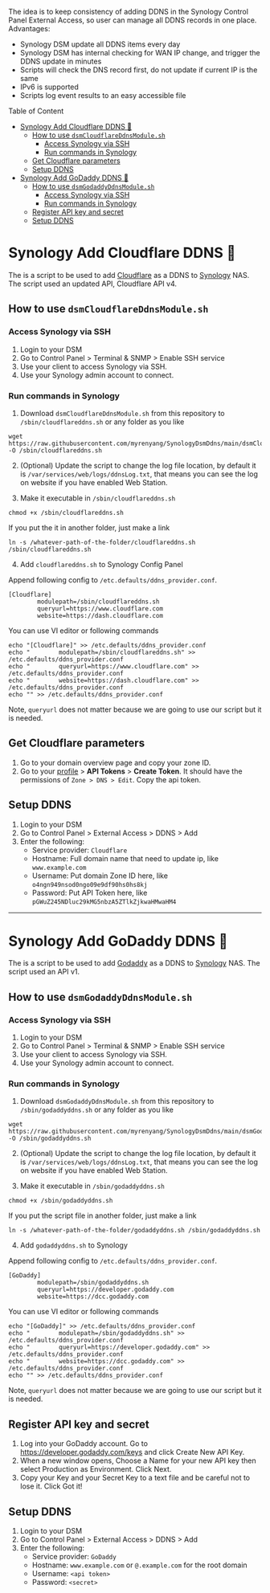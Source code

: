 The idea is to keep consistency of adding DDNS in the Synology Control Panel External Access, so user can manage all DDNS records in one place.
Advantages:
- Synology DSM update all DDNS items every day
- Synology DSM has internal checking for WAN IP change, and trigger the DDNS update in minutes
- Scripts will check the DNS record first, do not update if current IP is the same
- IPv6 is supported
- Scripts log event results to an easy accessible file

Table of Content

- [Synology Add Cloudflare DDNS 📜](#synology-add-cloudflare-ddns---)
  * [How to use `dsmCloudflareDdnsModule.sh`](#how-to-use--dsmcloudflareddnsmodulesh-)
    + [Access Synology via SSH](#access-synology-via-ssh)
    + [Run commands in Synology](#run-commands-in-synology)
  * [Get Cloudflare parameters](#get-cloudflare-parameters)
  * [Setup DDNS](#setup-ddns)
- [Synology Add GoDaddy DDNS 📜](#synology-add-godaddy-ddns---)
  * [How to use `dsmGodaddyDdnsModule.sh`](#how-to-use--dsmgodaddyddnsmodulesh-)
    + [Access Synology via SSH](#access-synology-via-ssh-1)
    + [Run commands in Synology](#run-commands-in-synology-1)
  * [Register API key and secret](#register-api-key-and-secret)
  * [Setup DDNS](#setup-ddns-1)

# Synology Add Cloudflare DDNS 📜

The is a script to be used to add [Cloudflare](https://www.cloudflare.com/) as a DDNS to [Synology](https://www.synology.com/) NAS. The script used an updated API, Cloudflare API v4.

## How to use `dsmCloudflareDdnsModule.sh`

### Access Synology via SSH

1. Login to your DSM
2. Go to Control Panel > Terminal & SNMP > Enable SSH service
3. Use your client to access Synology via SSH.
4. Use your Synology admin account to connect.

### Run commands in Synology

1. Download `dsmCloudflareDdnsModule.sh` from this repository to `/sbin/cloudflareddns.sh` or any folder as you like

```
wget https://raw.githubusercontent.com/myrenyang/SynologyDsmDdns/main/dsmCloudflareDdnsModule.sh -O /sbin/cloudflareddns.sh
```

2. (Optional) Update the script to change the log file location, by default it is `/var/services/web/logs/ddnsLog.txt`, that means you can see the log on website if you have enabled Web Station.

3. Make it executable in `/sbin/cloudflareddns.sh`

```
chmod +x /sbin/cloudflareddns.sh
```
If you put the it in another folder, just make a link
```
ln -s /whatever-path-of-the-folder/cloudflareddns.sh /sbin/cloudflareddns.sh
```

4. Add `cloudflareddns.sh` to Synology Config Panel

Append following config to `/etc.defaults/ddns_provider.conf`.
```
[Cloudflare]
        modulepath=/sbin/cloudflareddns.sh
        queryurl=https://www.cloudflare.com
        website=https://dash.cloudflare.com
```

You can use VI editor or following commands
```
echo "[Cloudflare]" >> /etc.defaults/ddns_provider.conf
echo "        modulepath=/sbin/cloudflareddns.sh" >> /etc.defaults/ddns_provider.conf
echo "        queryurl=https://www.cloudflare.com" >> /etc.defaults/ddns_provider.conf
echo "        website=https://dash.cloudflare.com" >> /etc.defaults/ddns_provider.conf
echo "" >> /etc.defaults/ddns_provider.conf
```

Note, `queryurl` does not matter because we are going to use our script but it is needed.

## Get Cloudflare parameters

1. Go to your domain overview page and copy your zone ID.
2. Go to your [profile](https://dash.cloudflare.com/profile/api-tokens) > **API Tokens** > **Create Token**. It should have the permissions of `Zone > DNS > Edit`. Copy the api token.

## Setup DDNS

1. Login to your DSM
2. Go to Control Panel > External Access > DDNS > Add
3. Enter the following:
   - Service provider: `Cloudflare`
   - Hostname: Full domain name that need to update ip, like `www.example.com`
   - Username: Put domain Zone ID here, like `o4ngn949nsod0ngo09e9df90hs0hs8kj`
   - Password: Put API Token here, like `pGWuZ245NDluc29kMG5nbzA5ZTlkZjkwaHMwaHM4`

---

# Synology Add GoDaddy DDNS 📜

The is a script to be used to add [Godaddy](https://www.godaddy.com/) as a DDNS to [Synology](https://www.synology.com/) NAS. The script used an API v1.

## How to use `dsmGodaddyDdnsModule.sh`

### Access Synology via SSH

1. Login to your DSM
2. Go to Control Panel > Terminal & SNMP > Enable SSH service
3. Use your client to access Synology via SSH.
4. Use your Synology admin account to connect.

### Run commands in Synology

1. Download `dsmGodaddyDdnsModule.sh` from this repository to `/sbin/godaddyddns.sh` or any folder as you like

```
wget https://raw.githubusercontent.com/myrenyang/SynologyDsmDdns/main/dsmGodaddyDdnsModule.sh -O /sbin/godaddyddns.sh
```

2. (Optional) Update the script to change the log file location, by default it is `/var/services/web/logs/ddnsLog.txt`, that means you can see the log on website if you have enabled Web Station.

3. Make it executable in `/sbin/godaddyddns.sh`

```
chmod +x /sbin/godaddyddns.sh
```
If you put the script file in another folder, just make a link
```
ln -s /whatever-path-of-the-folder/godaddyddns.sh /sbin/godaddyddns.sh
```

4. Add `godaddyddns.sh` to Synology

Append following config to `/etc.defaults/ddns_provider.conf`.
```
[GoDaddy]
        modulepath=/sbin/godaddyddns.sh
        queryurl=https://developer.godaddy.com
        website=https://dcc.godaddy.com
```

You can use VI editor or following commands
```
echo "[GoDaddy]" >> /etc.defaults/ddns_provider.conf
echo "        modulepath=/sbin/godaddyddns.sh" >> /etc.defaults/ddns_provider.conf
echo "        queryurl=https://developer.godaddy.com" >> /etc.defaults/ddns_provider.conf
echo "        website=https://dcc.godaddy.com" >> /etc.defaults/ddns_provider.conf
echo "" >> /etc.defaults/ddns_provider.conf
```

Note, `queryurl` does not matter because we are going to use our script but it is needed.

## Register API key and secret

1. Log into your GoDaddy account. Go to https://developer.godaddy.com/keys and click Create New API Key.
2. When a new window opens, Choose a Name for your new API key then select Production as Environment. Click Next.
3. Copy your Key and your Secret Key to a text file and be careful not to lose it. Click Got it!

## Setup DDNS

1. Login to your DSM
2. Go to Control Panel > External Access > DDNS > Add
3. Enter the following:
   - Service provider: `GoDaddy`
   - Hostname: `www.example.com` or `@.example.com` for the root domain
   - Username: `<api token>`
   - Password: `<secret>`


